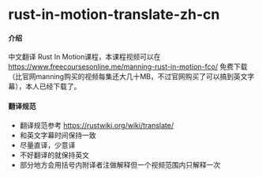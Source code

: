 # rust-in-motion-translate-zh-cn

#### 介绍
中文翻译 Rust In Motion课程，本课程视频可以在 https://www.freecoursesonline.me/manning-rust-in-motion-fco/ 免费下载（比官网manning购买的视频每集还大几十MB，不过官网购买了可以搞到英文字幕），本人已经下载了。

#### 翻译规范
* 翻译规范参考 https://rustwiki.org/wiki/translate/ 
* 和英文字幕时间保持一致
* 尽量直译，少意译
* 不好翻译的就保持英文
* 部分地方会用括号内附译者注做解释但一个视频范围内只解释一次
